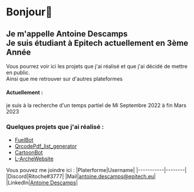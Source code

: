# Bonjour👋
## Je m'appelle Antoine Descamps<br>Je suis étudiant à Epitech actuellement en 3ème Année

Vous pourrez voir ici les projets que j'ai réalisé et que j'ai décidé de mettre en public.<br>
Ainsi que me retrouver sur d'autres plateformes

#### Actuellement :
  je suis à la recherche d'un temps partiel de Mi Septembre 2022 à fin Mars 2023

### Quelques projets que j'ai réalisé : 
  - [FuelBot](https://github.com/Ritoche1/FuelBot)
  - [QrcodePdf_list_generator](https://github.com/Ritoche1/QrcodePdf_list_generator)
  - [CartoonBot](https://github.com/Ritoche1/CartoonBot)
  - [L-ArcheWebsite](https://github.com/Ritoche1/L-ArcheWebsite)
 
Vous pouvez me joindre ici :
|Platerforme|Username|
|-----------|--------|
|Discord|Ritoche#3777|
|Mail|antoine.descamps@epitech.eu|
|LinkedIn|[Antoine Descamps](https://www.linkedin.com/in/antoine-descamps-a4894b205/)|
